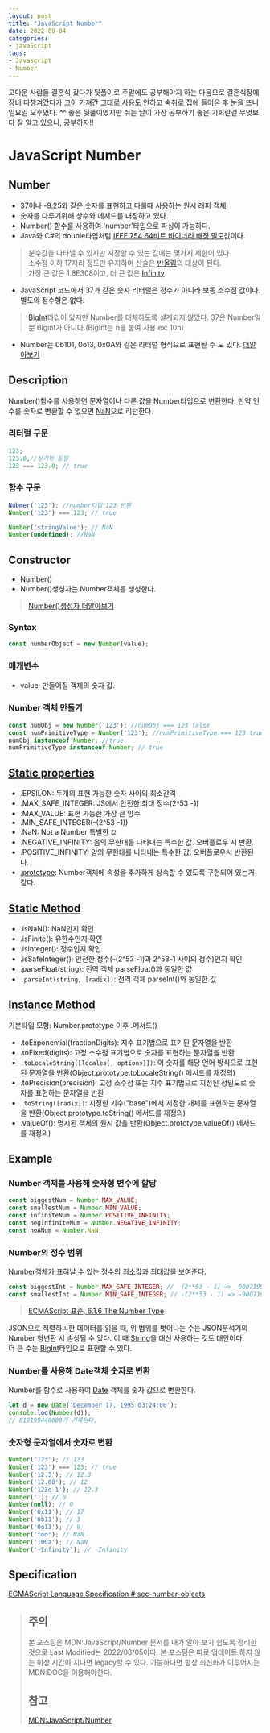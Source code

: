 ```yaml
---
layout: post
title: "JavaScript Number"
date: 2022-09-04
categories:
- javaScript
tags:
- Javascript
- Number
---
```

고마운 사람들 결혼식 갔다가 뒷풀이로 주말에도 공부해야지 하는 마음으로 결혼식장에 장비 다챙겨갔다가 고이 가져간 그대로 사용도 안하고 숙취로 집에 들어온 후 눈을 뜨니 일요일 오후였다. ^^ 좋은 뒷풀이였지만 쉬는 날이 가장 공부하기 좋은 기회란걸 무엇보다 잘 알고 있으니, 공부하자!!

# JavaScript Number

## Number
- 37이나 -9.25와 같은 숫자를 표현하고 다룰때 사용하는 [원시 래퍼 객체](https://developer.mozilla.org/ko/docs/Glossary/Primitive#primitive_wrapper_objects_in_javascript)
- 숫자를 다루기위해 상수와 메서드를 내장하고 있다.
- Number() 함수를 사용하여 'number'타입으로 파싱이 가능하다.
- Java와 C#의 double타입처럼 [IEEE 754 64비트 바이너리 배정 밀도](https://en.wikipedia.org/wiki/Floating-point_arithmetic)값이다.
> 분수값을 나타낼 수 있지만 저장할 수 있는 값에는 몇가지 제한이 있다.   
> 소수점 이하 17자리 정도만 유지하며 산술은 [반올림](https://en.wikipedia.org/wiki/Floating-point_arithmetic#Representable_numbers,_conversion_and_rounding)의 대상이 된다.   
> 가장 큰 값은 1.8E308이고, 더 큰 값은 [Infinity](https://developer.mozilla.org/ko/docs/Web/JavaScript/Reference/Global_Objects/Infinity)
- JavaScript 코드에서 37과 같은 숫자 리터럴은 정수가 아니라 보동 소수점 값이다. 별도의 정수형은 없다.
> [BigInt](https://developer.mozilla.org/ko/docs/Web/JavaScript/Reference/Global_Objects/BigInt)타입이 있지만 Number를 대체하도록 설계되지 않았다. 37은 Number일뿐 Bigint가 아니다.(BigInt는 n을 붙여 사용 ex: 10n)
- Number는 0b101, 0o13, 0x0A와 같은 리터럴 형식으로 표현될 수 도 있다. [더알아보기](https://developer.mozilla.org/ko/docs/Web/JavaScript/Reference/Lexical_grammar#numeric_literals)

## Description
Number()함수를 사용하면 문자열이나 다른 값을 Number타입으로 변환한다. 만약 인수를 숫자로 변환할 수 없으면 [NaN](https://developer.mozilla.org/ko/docs/Web/JavaScript/Reference/Global_Objects/NaN)으로 리턴한다.

### 리터럴 구문
```javascript
123;
123.0;//상기와 동일
123 === 123.0; // true
```
### 함수 구문
```javascript
Nubmer('123'); //number타입 123 반환
Number('123') === 123; // true

Number('stringValue'); // NaN
Number(undefined); //NaN
```

## Constructor
- Number()
- Number()생성자는 Number객체를 생성한다.

> [Number()생성자 더알아보기](https://developer.mozilla.org/ko/docs/Web/JavaScript/Reference/Global_Objects/Number/Number)

### Syntax
```javascript
const numberObject = new Number(value);
```

### 매개변수
- value: 만들어질 객체의 숫자 값.

### Number 객체 만들기
```javascript
const numObj = new Number('123'); //numObj === 123 false
const numPrimitiveType = Number('123'); //numPrimitiveType === 123 true;
numObj instanceof Number; //true
numPrimitiveType instanceof Number; // true
```

## [Static properties](https://developer.mozilla.org/ko/docs/Web/JavaScript/Reference/Global_Objects/Number#static_properties)
- .EPSILON: 두개의 표현 가능한 숫자 사이의 최소간격
- .MAX_SAFE_INTEGER: JS에서 안전한 최대 정수(2^53 -1)
- .MAX_VALUE: 표현 가능한 가장 큰 양수
- .MIN_SAFE_INTEGER(-(2^53 -1))
- .NaN: Not a Number 특별한 `값`
- .NEGATIVE_INFINITY: 음의 무한대를 나타내는 특수한 값. 오버플로우 시 반환.
- .POSITIVE_INFINITY: 양의 무한대를 나타내는 특수한 값. 오버플로우시 반환된다.
- [.prototype](https://developer.mozilla.org/ko/docs/Web/JavaScript/Reference/Global_Objects/Number): Number객체에 속성을 추가하게 상속할 수 있도록 구현되어 있는거 같다.

## [Static Method](https://developer.mozilla.org/ko/docs/Web/JavaScript/Reference/Global_Objects/Number#%EC%A0%95%EC%A0%81_%EB%A9%94%EC%86%8C%EB%93%9C)
- .isNaN(): NaN인지 확인
- .isFinite(): 유한수인지 확인
- .isInteger(): 정수인지 확인
- .isSafeInteger(): 안전한 정수(-(2^53 -1)과 2^53-1 사이의 정수)인지 확인
- .parseFloat(string): 전역 객체 parseFloat()과 동일한 값
- `.parseInt(string, [radix])`: 전역 객체 parseInt()와 동일한 값

## [Instance Method](https://developer.mozilla.org/ko/docs/Web/JavaScript/Reference/Global_Objects/Number#%EC%9D%B8%EC%8A%A4%ED%84%B4%EC%8A%A4_%EB%A9%94%EC%86%8C%EB%93%9C)

기본타입 모형: Number.prototype 이후 .메서드()
- .toExponential(fractionDigits): 지수 표기법으로 표기된 문자열을 반환
- .toFixed(digits): 고정 소수점 표기법으로 숫자를 표현하는 문자열을 반환
- `.toLocaleString([locales[, options]])`: 이 숫자를 해당 언어 방식으로 표현된 문자열을 반환(Object.prototype.toLocaleString() 메서드를 재정의)
- .toPrecision(precision): 고정 소수점 또는 지수 표기법으로 지정된 정밀도로 숫자를 표현하는 문자열을 반환
- `.toString([radix])`: 지정한 기수("base")에서 지정한 개체를 표현하는 문자열을 반환(Object.prototype.toString() 메서드를 재정의)
- .valueOf(): 명시된 객체의 원시 값을 반환(Object.prototype.valueOf() 메서드를 재정의)

## Example

### Number 객체를 사용해 숫자형 변수에 할당

```javascript
const biggestNum = Number.MAX_VALUE;
const smallestNum = Number.MIN_VALUE;
const infiniteNum = Number.POSITIVE_INFINITY;
const negInfiniteNum = Number.NEGATIVE_INFINITY;
const noANum = Number.NaN;
```

### Number의 정수 범위

Number객체가 표혀날 수 있는 정수의 최소값과 최대값을 보여준다.

```javascript
const biggestInt = Number.MAX_SAFE_INTEGER; //  (2**53 - 1) =>  9007199254740991
const smallestInt = Number.MIN_SAFE_INTEGER; // -(2**53 - 1) => -9007199254740991
```

> [ECMAScript 표준, 6.1.6 The Number Type](https://tc39.github.io/ecma262/#sec-ecmascript-language-types-number-type)

JSON으로 직렬하ㅗ한 데이터를 읽을 때, 위 범위를 벗어나는 수는 JSON분석기의 Number 형변환 시 손상될 수 있다. 이 때 [String](https://developer.mozilla.org/ko/docs/Web/JavaScript/Reference/Global_Objects/String)을 대신 사용하는 것도 대안이다.   
더 큰 수는 [BigInt](https://developer.mozilla.org/ko/docs/Web/JavaScript/Reference/Global_Objects/BigInt)타입으로 표현할 수 있다.

### Number를 사용해 Date객체 숫자로 변환

Number를 함수로 사용하여 [Date](https://developer.mozilla.org/ko/docs/Web/JavaScript/Reference/Global_Objects/Date) 객체를 숫자 값으로 변환한다.

```javascript
let d = new Date('December 17, 1995 03:24:00');
console.log(Number(d));
// 819199440000가 기록된다.
```

### 숫자형 문자열에서 숫자로 변환
```javascript
Number('123'); // 123
Number('123') === 123; // true
Number('12.3'); // 12.3
Number('12.00'); // 12
Number('123e-1'); // 12.3
Number(''); // 0
Number(null); // 0
Number('0x11'); // 17
Number('0b11'); // 3
Number('0o11'); // 9
Number('foo'); // NaN
Number('100a'); // NaN
Number('-Infinity'); // -Infinity
```

## Specification
[ECMAScript Language Specification # sec-number-objects](https://developer.mozilla.org/ko/docs/Web/JavaScript/Reference/Global_Objects/Number#%EC%98%88%EC%A0%9C)

> ## 주의
> 본 포스팅은 MDN:JavaScript/Number 문서를 내가 알아 보기 쉽도록 정리한 것으로 Last Modified는 2022/08/05이다. 본 포스팅은 따로 업데이트 하지 않는 이상 시간이 지나면 legacy할 수 있다. 가능하다면 항상 최신화가 이루어지는 MDN:DOC을 이용해야한다.
> ## 참고
> [MDN:JavaScript/Number](https://developer.mozilla.org/ko/docs/Web/JavaScript/Reference/Global_Objects/Number#%EC%98%88%EC%A0%9C)
